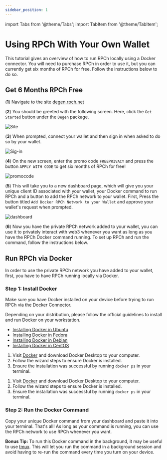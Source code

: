 ```yaml
---
sidebar_position: 1
---
```


import Tabs from '@theme/Tabs';
import TabItem from '@theme/TabItem';

# Using RPCh With Your Own Wallet

This tutorial gives an overview of how to run RPCh locally using a Docker connector. You will need to purchase RPCh in order to use it, but you can currently get six months of RPCh for free. Follow the instructions below to do so. 

## Get 6 Months RPCh Free

(**1**) Navigate to the site [degen.rpch.net](https://degen.rpch.net/)

(**2**) You should be greeted with the following screen. Here, click the `Get Started` button under the `Degen` package.

![Site](/img/degen-package.png)

(**3**) When prompted, connect your wallet and then sign in when asked to do so by your wallet.

![Sig-in](/img/sign-in-request.png)

(**4**) On the new screen, enter the promo code `FREEPRIVACY` and press the button `APPLY WITH CODE` to get six months of RPCh for free!

![promocode](/img/promocode.png)

(**5**) This will take you to a new dashboard page, which will give you your unique client ID associated with your wallet, your Docker command to run RPCh and a button to add the RPCh network to your wallet. First, Press the button titled `Add Docker RPCh Network to your Wallet` and approve your wallet's request when prompted.

![dashboard](/img/dashboard.png)

(**6**) Now you have the private RPCh network added to your wallet, you can use it to privately interact with web3 whenever you want as long as you have the RPCh Docker command running. To set up RPCh and run the command, follow the instructions below.

## Run RPCh via Docker

In order to use the private RPCh network you have added to your wallet, first, you have to have RPCh running locally via Docker. 

### Step 1: Install Docker

Make sure you have Docker installed on your device before trying to run RPCh via the Docker Connector.

<Tabs>
<TabItem value="Linux" label="Linux">

Depending on your distribution, please follow the official guidelines to install and run Docker on your workstation.

- [Installing Docker in Ubuntu](https://docs.docker.com/engine/install/ubuntu/)
- [Installing Docker in Fedora](https://docs.docker.com/engine/install/fedora/)
- [Installing Docker in Debian](https://docs.docker.com/engine/install/debian/)
- [Installing Docker in CentOS](https://docs.docker.com/engine/install/centos/)

</TabItem>
<TabItem value="mac" label="macOS">

1. Visit [Docker](https://www.docker.com/get-started) and download Docker Desktop to your computer.
2. Follow the wizard steps to ensure Docker is installed.
3. Ensure the installation was successful by running `docker ps` in your terminal.

</TabItem>
<TabItem value="windows" label="Windows">

1. Visit [Docker](https://www.docker.com/get-started) and download Docker Desktop to your computer.
2. Follow the wizard steps to ensure Docker is installed.
3. Ensure the installation was successful by running `docker ps` in your terminal.

</TabItem>
</Tabs>

### Step 2: Run the Docker Command

Copy your unique Docker command from your dashboard and paste it into your terminal. That's all! As long as your command is running, you can use the RPCh network to use RPCh whenever you want.

**Bonus Tip:** To run this Docker command in the background, it may be useful to use [tmux](https://linuxize.com/post/getting-started-with-tmux/). This will let you run the command in a background session and avoid having to re-run the command every time you turn on your device. 